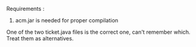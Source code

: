 Requirements : 
  1. acm.jar is needed for proper compilation
  
One of the two ticket.java files is the correct one, can't remember which. Treat them as alternatives.  

